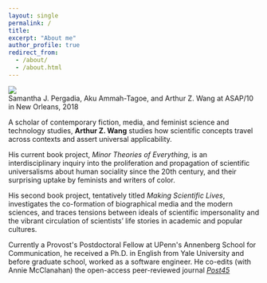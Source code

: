 ```yaml
---
layout: single
permalink: /
title:
excerpt: "About me"
author_profile: true
redirect_from:
  - /about/
  - /about.html
---
```



<fig>
  <img src="../assets/images/aas-asap-2018.jpg" />
  <figcaption>Samantha J. Pergadia, Aku Ammah-Tagoe, and Arthur Z. Wang at ASAP/10 in New Orleans, 2018</figcaption>
</fig>


A scholar of contemporary fiction, media, and feminist science and technology studies, **Arthur Z. Wang** studies how scientific concepts travel across contexts and assert universal applicability. 

His current book project, _Minor Theories of Everything_, is an interdisciplinary inquiry into the proliferation and propagation of scientific universalisms about human sociality since the 20th century, and their surprising uptake by feminists and writers of color. 

His second book project, tentatively titled _Making Scientific Lives_, investigates the co-formation of biographical media and the modern sciences, and traces tensions between ideals of scientific impersonality and the vibrant circulation of scientists’ life stories in academic and popular cultures. 

Currently a Provost's Postdoctoral Fellow at UPenn's Annenberg School for Communication, he received a Ph.D. in English from Yale University and before graduate school, worked as a software engineer. He co-edits (with Annie McClanahan) the open-access peer-reviewed journal [_Post45_](https://post45.org)
